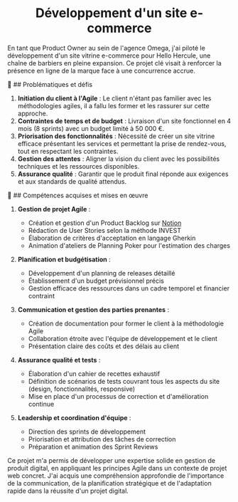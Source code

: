 <h1 align="center">Développement d'un site e-commerce</h1>

En tant que Product Owner au sein de l'agence Omega, j'ai piloté le développement d'un site vitrine e-commerce pour Hello Hercule, une chaîne de barbiers en pleine expansion. Ce projet clé visait à renforcer la présence en ligne de la marque face à une concurrence accrue.

🎯 ## Problématiques et défis

1. **Initiation du client à l'Agile** : Le client n'étant pas familier avec les méthodologies agiles, il a fallu les former et les rassurer sur cette approche.
2. **Contraintes de temps et de budget** : Livraison d'un site fonctionnel en 4 mois (8 sprints) avec un budget limité à 50 000 €.
3. **Priorisation des fonctionnalités** : Nécessité de créer un site vitrine efficace présentant les services et permettant la prise de rendez-vous, tout en respectant les contraintes.
4. **Gestion des attentes** : Aligner la vision du client avec les possibilités techniques et les ressources disponibles.
5. **Assurance qualité** : Garantir que le produit final réponde aux exigences et aux standards de qualité attendus.

🚀 ## Compétences acquises et mises en œuvre

1. **Gestion de projet Agile** :
   - Création et gestion d'un Product Backlog sur [Notion](https://www.notion.so/P02-Hello-Hercule-ac550338ca3c4769bf87ed4ef421b922?pvs=4)
   - Rédaction de User Stories selon la méthode INVEST
   - Élaboration de critères d'acceptation en langage Gherkin
   - Animation d'ateliers de Planning Poker pour l'estimation des charges

2. **Planification et budgétisation** :
   - Développement d'un planning de releases détaillé
   - Établissement d'un budget prévisionnel précis
   - Gestion efficace des ressources dans un cadre temporel et financier contraint

3. **Communication et gestion des parties prenantes** :
   - Création de documentation pour former le client à la méthodologie Agile
   - Collaboration étroite avec l'équipe de développement et le client
   - Présentation claire des coûts et des délais au client

4. **Assurance qualité et tests** :
   - Élaboration d'un cahier de recettes exhaustif
   - Définition de scénarios de tests couvrant tous les aspects du site (design, fonctionnalités, responsive)
   - Mise en place d'un processus de correction et d'amélioration continue

5. **Leadership et coordination d'équipe** :
   - Direction des sprints de développement
   - Priorisation et attribution des tâches de correction
   - Préparation et animation des Sprint Reviews

Ce projet m'a permis de développer une expertise solide en gestion de produit digital, en appliquant les principes Agile dans un contexte de projet web concret. J'ai acquis une compréhension approfondie de l'importance de la communication, de la planification stratégique et de l'adaptation rapide dans la réussite d'un projet digital.
